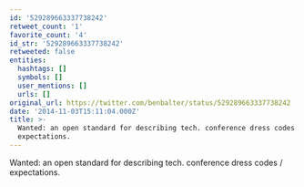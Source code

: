 ```yaml
---
id: '529289663337738242'
retweet_count: '1'
favorite_count: '4'
id_str: '529289663337738242'
retweeted: false
entities:
  hashtags: []
  symbols: []
  user_mentions: []
  urls: []
original_url: https://twitter.com/benbalter/status/529289663337738242
date: '2014-11-03T15:11:04.000Z'
title: >-
  Wanted: an open standard for describing tech. conference dress codes /
  expectations.
---
```


Wanted: an open standard for describing tech. conference dress codes / expectations.
